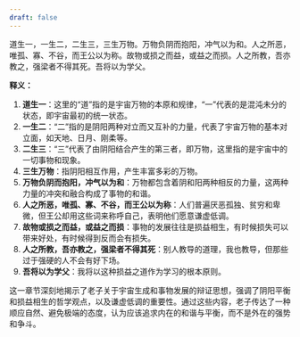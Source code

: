 ```yaml
---
draft: false
---
```

道生一，一生二，二生三，三生万物。万物负阴而抱阳，冲气以为和。人之所恶，唯孤、寡、不谷，而王公以为称。故物或损之而益，或益之而损。人之所教，吾亦教之，强梁者不得其死。吾将以为学父。

**释义：**
1. **道生一**：这里的“道”指的是宇宙万物的本原和规律，“一”代表的是混沌未分的状态，即宇宙最初的统一状态。
2. **一生二**：“二”指的是阴阳两种对立而又互补的力量，代表了宇宙万物的基本对立面，如天地、日月、刚柔等。
3. **二生三**：“三”代表了由阴阳结合产生的第三者，即万物，这里指的是宇宙中的一切事物和现象。
4. **三生万物**：指阴阳相互作用，产生丰富多彩的万物。
5. **万物负阴而抱阳，冲气以为和**：万物都包含着阴和阳两种相反的力量，这两种力量的冲突和融合构成了事物的和谐。
6. **人之所恶，唯孤、寡、不谷，而王公以为称**：人们普遍厌恶孤独、贫穷和卑微，但王公却用这些词来称呼自己，表明他们愿意谦虚低调。
7. **故物或损之而益，或益之而损**：事物的发展往往是损益相生，有时候损失可以带来好处，有时候得到反而会有损失。
8. **人之所教，吾亦教之，强梁者不得其死**：别人教导的道理，我也教导，但那些过于强硬的人不会有好下场。
9. **吾将以为学父**：我将以这种损益之道作为学习的根本原则。

这一章节深刻地揭示了老子关于宇宙生成和事物发展的辩证思想，强调了阴阳平衡和损益相生的哲学观点，以及谦虚低调的重要性。通过这些内容，老子传达了一种顺应自然、避免极端的态度，认为应该追求内在的和谐与平衡，而不是外在的强势和争斗。